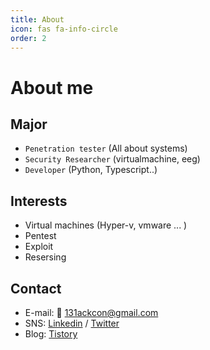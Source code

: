 ```yaml
---
title: About
icon: fas fa-info-circle
order: 2
---
```


# About me
## Major
  - `Penetration tester` (All about systems)
  - `Security Researcher` (virtualmachine, eeg)
  - `Developer` (Python, Typescript..)

## Interests
  - Virtual machines (Hyper-v, vmware ... )
  - Pentest
  - Exploit
  - Resersing

## Contact
- E-mail: 📨 [131ackcon@gmail.com](mailto://131ackcon@gmail.com)
- SNS:  [Linkedin](https://www.linkedin.com/in/blackcon/) / [Twitter](https://twitter.com/jh_blank)
- Blog: [Tistory](https://blackcon.tistory.com/)
